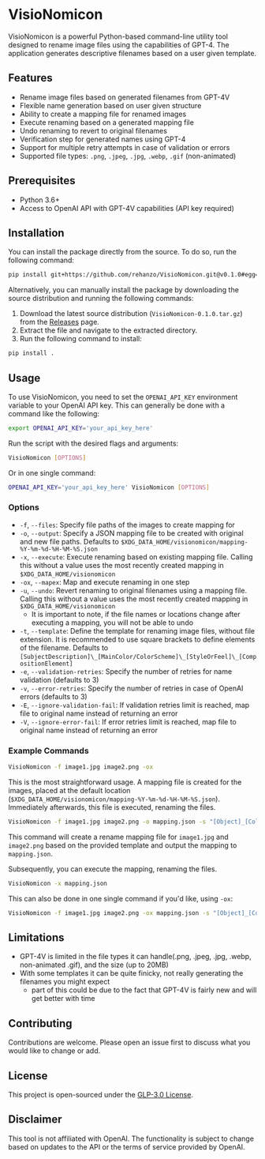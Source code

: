 # VisioNomicon

VisioNomicon is a powerful Python-based command-line utility tool designed to rename image files using the capabilities of GPT-4. The application generates descriptive filenames based on a user given template.

## Features

- Rename image files based on generated filenames from GPT-4V
- Flexible name generation based on user given structure
- Ability to create a mapping file for renamed images
- Execute renaming based on a generated mapping file
- Undo renaming to revert to original filenames
- Verification step for generated names using GPT-4
- Support for multiple retry attempts in case of validation or errors
- Supported file types: `.png`, `.jpeg`, `.jpg`, `.webp`, `.gif` (non-animated)

## Prerequisites

- Python 3.6+
- Access to OpenAI API with GPT-4V capabilities (API key required)

## Installation

You can install the package directly from the source. To do so, run the following command:

```bash
pip install git+https://github.com/rehanzo/VisioNomicon.git@v0.1.0#egg=VisioNomicon
```

Alternatively, you can manually install the package by downloading the source distribution and running the following commands:

1. Download the latest source distribution (`VisioNomicon-0.1.0.tar.gz`) from the [Releases](https://github.com/rehanzo/VisioNomicon/releases) page.
2. Extract the file and navigate to the extracted directory.
3. Run the following command to install:

```bash
pip install .
```

## Usage

To use VisioNomicon, you need to set the `OPENAI_API_KEY` environment variable to your OpenAI API key. This can generally be done with a command like the following:
```bash
export OPENAI_API_KEY='your_api_key_here'
```

Run the script with the desired flags and arguments:

```bash
VisioNomicon [OPTIONS]
```

Or in one single command:

```bash
OPENAI_API_KEY='your_api_key_here' VisioNomicon [OPTIONS] 
```

### Options

- `-f`, `--files`: Specify file paths of the images to create mapping for
- `-o`, `--output`: Specify a JSON mapping file to be created with original and new file paths. Defaults to `$XDG_DATA_HOME/visionomicon/mapping-%Y-%m-%d-%H-%M-%S.json`
- `-x`, `--execute`: Execute renaming based on existing mapping file. Calling this without a value uses the most recently created mapping in `$XDG_DATA_HOME/visionomicon`
- `-ox`, `--mapex`: Map and execute renaming in one step
- `-u`, `--undo`: Revert renaming to original filenames using a mapping file. Calling this without a value uses the most recently created mapping in `$XDG_DATA_HOME/visionomicon`
  - It is important to note, if the file names or locations change after executing a mapping, you will not be able to undo
- `-t`, `--template`: Define the template for renaming image files, without file extension. It is recommended to use square brackets to define elements of the filename. Defaults to `[SubjectDescription]\_[MainColor/ColorScheme]\_[StyleOrFeel]\_[CompositionElement]`
- `-e`, `--validation-retries`: Specify the number of retries for name validation (defaults to 3)
- `-v`, `--error-retries`: Specify the number of retries in case of OpenAI errors (defaults to 3)
- `-E`, `--ignore-validation-fail`: If validation retries limit is reached, map file to original name instead of returning an error
- `-V`, `--ignore-error-fail`: If error retries limit is reached, map file to original name instead of returning an error

### Example Commands

```bash
VisioNomicon -f image1.jpg image2.png -ox
```

This is the most straightforward usage. A mapping file is created for the images, placed at the default location (`$XDG_DATA_HOME/visionomicon/mapping-%Y-%m-%d-%H-%M-%S.json`). Immediately afterwards, this file is executed, renaming the files.

```bash
VisioNomicon -f image1.jpg image2.png -o mapping.json -s "[Object]_[Color]_[Style]"
```

This command will create a rename mapping file for `image1.jpg` and `image2.png` based on the provided template and output the mapping to `mapping.json`.

Subsequently, you can execute the mapping, renaming the files.

```bash
VisioNomicon -x mapping.json
```

This can also be done in one single command if you'd like, using `-ox`:

```bash
VisioNomicon -f image1.jpg image2.png -ox mapping.json -s "[Object]_[Color]_[Style]"
```

## Limitations

- GPT-4V is limited in the file types it can handle(.png, .jpeg, .jpg, .webp, non-animated .gif), and the size (up to 20MB)
- With some templates it can be quite finicky, not really generating the filenames you might expect
  - part of this could be due to the fact that GPT-4V is fairly new and will get better with time

## Contributing

Contributions are welcome. Please open an issue first to discuss what you would like to change or add.

## License

This project is open-sourced under the [GLP-3.0 License](LICENSE).

## Disclaimer

This tool is not affiliated with OpenAI. The functionality is subject to change based on updates to the API or the terms of service provided by OpenAI.
